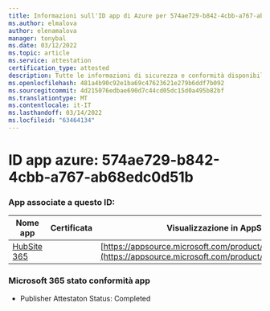 ```yaml
---
title: Informazioni sull'ID app di Azure per 574ae729-b842-4cbb-a767-ab68edc0d51b
ms.author: elmalova
author: elenamalova
manager: tonybal
ms.date: 03/12/2022
ms.topic: article
ms.service: attestation
certification_type: attested
description: Tutte le informazioni di sicurezza e conformità disponibili per 574ae729-b842-4cbb-a767-ab68edc0d51b.
ms.openlocfilehash: 481a4b90c92e1ba69c47623621e279b6ddf7b092
ms.sourcegitcommit: 4d215076edbae690d7c44cd05dc15d0a495b82bf
ms.translationtype: MT
ms.contentlocale: it-IT
ms.lasthandoff: 03/14/2022
ms.locfileid: "63464134"
---
```

# <a name="azure-app-id-574ae729-b842-4cbb-a767-ab68edc0d51b"></a>ID app azure: 574ae729-b842-4cbb-a767-ab68edc0d51b


### <a name="apps-associated-with-this-id"></a>App associate a questo ID:
| **Nome app** | **Certificata** | **Visualizzazione in AppSource** |
|--------------|---------------|-----------------------|
| [HubSite 365](../forward/WA200003704) |  | [https://appsource.microsoft.com/product/office/WA200003704](https://appsource.microsoft.com/product/office/WA200003704) |

### <a name="microsoft-365-app-compliance-status"></a>Microsoft 365 stato conformità app
- Publisher Attestaton Status: Completed
